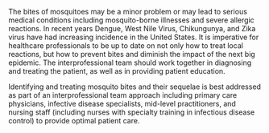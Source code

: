 The bites of mosquitoes may be a minor problem or may lead to serious medical conditions including mosquito-borne illnesses and severe allergic reactions. In recent years Dengue, West Nile Virus, Chikungunya, and Zika virus have had increasing incidence in the United States. It is imperative for healthcare professionals to be up to date on not only how to treat local reactions, but how to prevent bites and diminish the impact of the next big epidemic. The interprofessional team should work together in diagnosing and treating the patient, as well as in providing patient education.

Identifying and treating mosquito bites and their sequelae is best addressed as part of an interprofessional team approach including primary care physicians, infective disease specialists, mid-level practitioners, and nursing staff (including nurses with specialty training in infectious disease control) to provide optimal patient care.